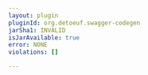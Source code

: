 ```yaml
---
layout: plugin
pluginId: org.detoeuf.swagger-codegen
jarSha1: INVALID
isJarAvailable: true
error: NONE
violations: []

---
```

